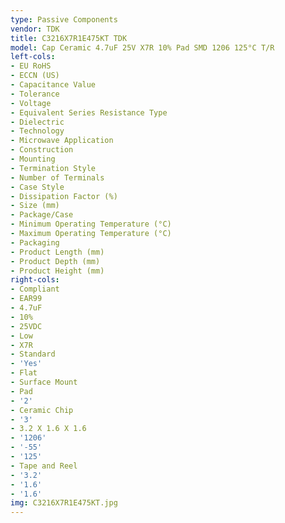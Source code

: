 ```yaml
---
type: Passive Components
vendor: TDK
title: C3216X7R1E475KT TDK
model: Cap Ceramic 4.7uF 25V X7R 10% Pad SMD 1206 125°C T/R
left-cols:
- EU RoHS
- ECCN (US)
- Capacitance Value
- Tolerance
- Voltage
- Equivalent Series Resistance Type
- Dielectric
- Technology
- Microwave Application
- Construction
- Mounting
- Termination Style
- Number of Terminals
- Case Style
- Dissipation Factor (%)
- Size (mm)
- Package/Case
- Minimum Operating Temperature (°C)
- Maximum Operating Temperature (°C)
- Packaging
- Product Length (mm)
- Product Depth (mm)
- Product Height (mm)
right-cols:
- Compliant
- EAR99
- 4.7uF
- 10%
- 25VDC
- Low
- X7R
- Standard
- 'Yes'
- Flat
- Surface Mount
- Pad
- '2'
- Ceramic Chip
- '3'
- 3.2 X 1.6 X 1.6
- '1206'
- '-55'
- '125'
- Tape and Reel
- '3.2'
- '1.6'
- '1.6'
img: C3216X7R1E475KT.jpg
---
```

